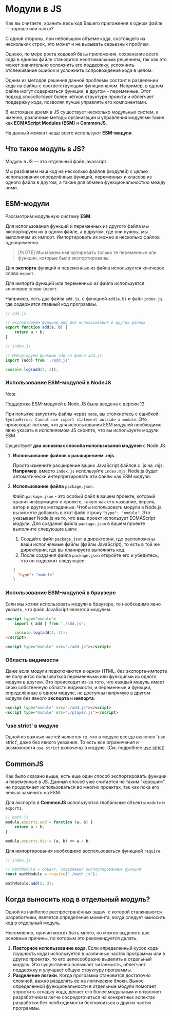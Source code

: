 # Модули в JS

Как вы считаете, хранить весь код Вашего приложения в одном файле — хорошо или плохо?

С одной стороны, при небольшом объеме кода, состоящего из нескольких строк, это может и не вызывать серьезных проблем. 

Однако, по мере роста кодовой базы приложения, сохранение всего кода в едином файле становится неоптимальным решением, так как это может значительно осложнить его поддержку, усложнить отслеживание ошибок и усложнить сопровождение кода в целом.

Одним из методов решения данной проблемы состоит в разделении кода на файлы с соответствующим функционалом. Например, в одном файле могут содержаться функции, в другом - переменные. Этот подход способствует более чёткой структуре проекта и облегчает поддержку кода, позволяя лучше управлять его компонентами.

В настоящее время в JS существует несколько модульных систем, а именно, различные методы организации и управления модулями такие как **ECMAScript Modules (ESM)** и **CommonJS**. 

На данный момент чаще всего используют **ESM-модули**.

## Что такое модуль в JS?

Модуль в JS — это отдельный файл javascript.

Мы разбиваем наш код на несколько файлов (модулей) с целью использования определённых функций, переменных и классов из одного файла в другом, а также для обмена функциональностью между ними.

## ESM-модули

Рассмотрим модульную систему **ESM**.

Для использования функций и переменных из другого файла мы экспортируем их в одном файле, а в другом, где они нужны, мы выполняем их импорт. Импортировать их можно в несколько файлов одновременно. 

> [!NOTE] Мы можем импортировать только те переменные или функции, которые были экспортированы.

Для **экспорта** функций и переменных из файла используется ключевое слово `export`.

Для импорта функций или переменных из файла используется ключевое слово `import`.

Например, есть два файла `add.js`, с функцией `add(a,b)` и файл `index.js`, где содержится главный код программы.

```js
// add.js

// Экспортируем функцию add для использования в других файлах
export function add(a, b) {
    return a + b;
}
```

```js
// index.js

// Импортируем функцию add из файла add.js
import {add} from './add.js'

console.log(add(2, 3));
```

### Использование ESM-модулей в NodeJS

> [!NOTE]
> Поддержка ESM-модулей в Node.JS была введена с версии 13.

При попытке запустить файлы через `node`, вы столкнетесь с ошибкой: `SyntaxError: Cannot use import statement outside a module`. Это происходит потому, что для использования ESM модулей необходимо явно указать в исполняемом JS скрипте, что вы используете модули ESM.

Существует **два основных способа использования модулей** с Node.JS.

1. **Использование файлов с расширением .mjs**.

    Просто измените расширение ваших JavaScript файлов с .js на .mjs. **Например**, вместо `index.js` используйте `index.mjs`. Node.js будет автоматически интерпретировать эти файлы как ESM модули.

2. **Использование файла** `package.json`.

    Файл `package.json` - это особый файл в вашем проекте, который хранит информацию о проекте, такую как его название, версия, автор и другие метаданные. Чтобы использовать модули в Node.js, вы можете добавить в этот файл строку `"type": "module"`. Это указывает Node.js на то, что ваш проект использует ECMAScript модули.
    Для создания файла `package.json` в вашем проекте выполните следующие шаги:
    1. Создайте файл `package.json` в директории, где расположены ваши исполняемые файлы (файлы JavaScript), то есть в той же директории, где вы планируете выполнять код.
    2. После создания файла `package.json` откройте его и убедитесь, что он содержит следующее:
    ```json
    {
      "type": "module"
    }
    ```
   
### Использование ESM-модулей в браузере

Если мы хотим использовать модули в браузере, то необходимо явно указать, что файл JavaScript является модулем.

```html
<script type="module">
    import { add } from './add.js';

    console.log(add(2, 3));
</script>
```
```html
<script type="module" src="./add.js"></script>
```

### Область видимости

Даже если модули подключаются в одном HTML, без экспорта-импорта не получится пользоваться переменными или функциями из одного модуля в другом. Это происходит из-за того, что каждый модуль имеет свою собственную область видимости, и переменные и функции, определённые в одном модуле, не доступны напрямую в другом модуле без явного **экспорта** и **импорта**.

```html
<script type="module" src="./add.js"></script>
<script type="module" src="./player.js"></script>
```

### 'use strict' в модуле

Одной из важных частей является то, что в модуле всегда включен 'use strict', даже без явного указания. То есть все ограничения и возможности `use strict` включены в модуле. (См. подробнее [use strict](71_use_strict.md))

## CommonJS

Как было сказано выше, есть еще один способ экспортировать функции и переменные в JS. Данный способ уже считается не таким "хорошим", но продолжает использоваться во многих проектах, так как пока его нельзя заменить на ESM.

Для экспорта в **CommonJS** используются глобальные объекты `module` и `exports`.

```js
// math.js
module.exports.add = function (a, b) {
    return a + b;
}

module.exports.div = (a, b) => a / b;
```

Для импортирования необходимо воспользоваться функцией `require`.

```js
// index.js

// mathModule — объект, содержащий экспортированные функции
const mathModule = require('./math.js');

mathModule.add(2, 3);
```

## Когда выносить код в отдельный модуль?

Одной из наиболее распространённых задач, с которой сталкиваются разработчики, является определение момента, когда следует выносить код в отдельный модуль.

Несомненно, причин может быть много, но можно выделить две основные причины, по которым это рекомендуется делать.

1. **Повторное использование кода**. Если определенный кусок кода (сущность кода) используется в различных частях программы или в других проектах, то его целесообразно выделить в отдельный модуль. Это существенно повышает читаемость, облегчает поддержку и улучшает общую структуру программы.
2. **Разделение логики**. Когда программа становится достаточно сложной, важно разделять ее на логические блоки. Вынос определенной функциональности в отдельные модули помогает упростить отладку кода, делает его более модульным и позволяет разработчикам легче сосредоточиться на конкретных аспектах разработки без необходимости беспокоиться о других частях программы.
